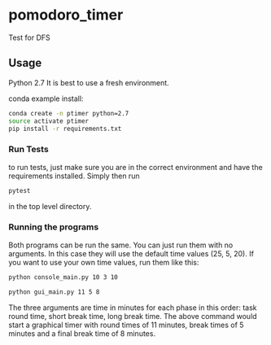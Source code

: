 # pomodoro_timer
Test for DFS

## Usage
Python 2.7
It is best to use a fresh environment.

conda example install:

```bash
conda create -n ptimer python=2.7
source activate ptimer
pip install -r requirements.txt

```

### Run Tests
to run tests, just make sure you are in the correct environment and have the requirements installed. Simply then run

```bash
pytest
```
in the top level directory.


### Running the programs

Both programs can be run the same.  You can just run them with no arguments. In this case they will use the default time values (25, 5, 20).
If you want to use your own time values, run them like this:

```bash
python console_main.py 10 3 10
```

```bash
python gui_main.py 11 5 8
```

The three arguments are time in minutes for each phase in this order: task round time, short break time, long break time.
The above command would start a graphical timer with round times of 11 minutes, break times of 5 minutes and a final break time of 8 minutes.




